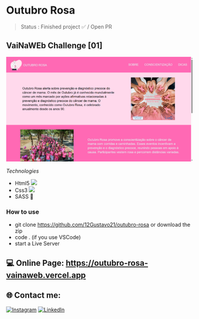 # Outubro Rosa

> Status : Finished project ✅ / Open PR

## VaiNaWEb Challenge [01]

<img width ='600px' src ='./assets/img/home-print.png' />

*Technologies*

+ Html5 <img width="15px" src="https://cdn-icons-png.flaticon.com/512/4943/4943029.png" />
+ Css3 <img width="15px" src="https://cdn-icons-png.flaticon.com/512/732/732190.png" />
+ SASS 🎨

### How to use
 
 - git clone https://github.com/12Gustavo21/outubro-rosa or download the zip
 - code . (if you use VSCode)
 - start a Live Server
 
 ## 💻 Online Page: https://outubro-rosa-vainaweb.vercel.app

## 🌐 Contact me:
[![Instagram](https://img.shields.io/badge/Instagram-%23E4405F.svg?logo=Instagram&logoColor=white)](https://instagram.com/gualmda) [![LinkedIn](https://img.shields.io/badge/LinkedIn-%230077B5.svg?logo=linkedin&logoColor=white)](https://linkedin.com/in/12gustavo21)
